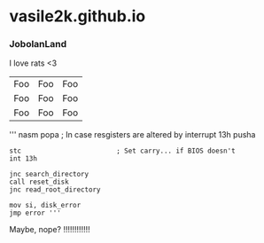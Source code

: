 # vasile2k.github.io
### JobolanLand
I love rats <3

<table>
    <tr>
        <td>Foo</td>
        <td>Foo</td>
        <td>Foo</td>
    </tr>
    <tr>
        <td>Foo</td>
        <td>Foo</td>
        <td>Foo</td>
    </tr>
    <tr>
        <td>Foo</td>
        <td>Foo</td>
        <td>Foo</td>
    </tr>
</table>

''' nasm
        popa ; In case resgisters are altered by interrupt 13h
	pusha

	stc                        ; Set carry... if BIOS doesn't
	int 13h

	jnc search_directory
	call reset_disk
	jnc read_root_directory

	mov si, disk_error
	jmp error '''

Maybe, nope?
!!!!!!!!!!!!
